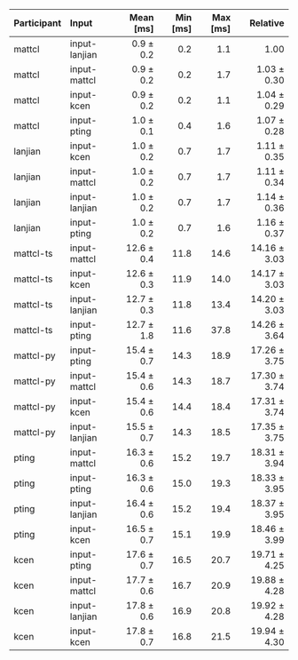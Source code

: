 | Participant | Input | Mean [ms] | Min [ms] | Max [ms] | Relative |
|:---|:---|---:|---:|---:|---:|
| mattcl | input-lanjian | 0.9 ± 0.2 | 0.2 | 1.1 | 1.00 |
| mattcl | input-mattcl | 0.9 ± 0.2 | 0.2 | 1.7 | 1.03 ± 0.30 |
| mattcl | input-kcen | 0.9 ± 0.2 | 0.2 | 1.1 | 1.04 ± 0.29 |
| mattcl | input-pting | 1.0 ± 0.1 | 0.4 | 1.6 | 1.07 ± 0.28 |
| lanjian | input-kcen | 1.0 ± 0.2 | 0.7 | 1.7 | 1.11 ± 0.35 |
| lanjian | input-mattcl | 1.0 ± 0.2 | 0.7 | 1.7 | 1.11 ± 0.34 |
| lanjian | input-lanjian | 1.0 ± 0.2 | 0.7 | 1.7 | 1.14 ± 0.36 |
| lanjian | input-pting | 1.0 ± 0.2 | 0.7 | 1.6 | 1.16 ± 0.37 |
| mattcl-ts | input-mattcl | 12.6 ± 0.4 | 11.8 | 14.6 | 14.16 ± 3.03 |
| mattcl-ts | input-kcen | 12.6 ± 0.3 | 11.9 | 14.0 | 14.17 ± 3.03 |
| mattcl-ts | input-lanjian | 12.7 ± 0.3 | 11.8 | 13.4 | 14.20 ± 3.03 |
| mattcl-ts | input-pting | 12.7 ± 1.8 | 11.6 | 37.8 | 14.26 ± 3.64 |
| mattcl-py | input-pting | 15.4 ± 0.7 | 14.3 | 18.9 | 17.26 ± 3.75 |
| mattcl-py | input-mattcl | 15.4 ± 0.6 | 14.3 | 18.7 | 17.30 ± 3.74 |
| mattcl-py | input-kcen | 15.4 ± 0.6 | 14.4 | 18.4 | 17.31 ± 3.74 |
| mattcl-py | input-lanjian | 15.5 ± 0.7 | 14.3 | 18.5 | 17.35 ± 3.75 |
| pting | input-mattcl | 16.3 ± 0.6 | 15.2 | 19.7 | 18.31 ± 3.94 |
| pting | input-pting | 16.3 ± 0.6 | 15.0 | 19.3 | 18.33 ± 3.95 |
| pting | input-lanjian | 16.4 ± 0.6 | 15.2 | 19.4 | 18.37 ± 3.95 |
| pting | input-kcen | 16.5 ± 0.7 | 15.1 | 19.9 | 18.46 ± 3.99 |
| kcen | input-pting | 17.6 ± 0.7 | 16.5 | 20.7 | 19.71 ± 4.25 |
| kcen | input-mattcl | 17.7 ± 0.6 | 16.7 | 20.9 | 19.88 ± 4.28 |
| kcen | input-lanjian | 17.8 ± 0.6 | 16.9 | 20.8 | 19.92 ± 4.28 |
| kcen | input-kcen | 17.8 ± 0.7 | 16.8 | 21.5 | 19.94 ± 4.30 |
